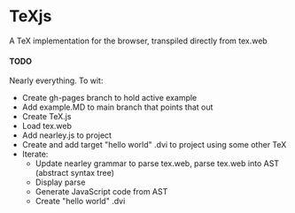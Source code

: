 # TeXjs
A TeX implementation for the browser, transpiled directly from tex.web

#### TODO
Nearly everything. To wit:

* Create gh-pages branch to hold active example
* Add example.MD to main branch that points that out
* Create TeX.js
* Load tex.web
* Add nearley.js to project
* Create and add target "hello world" .dvi to project using some other TeX
* Iterate:
  * Update nearley grammar to parse tex.web, parse tex.web into AST (abstract syntax tree)
  * Display parse
  * Generate JavaScript code from AST
  * Create "hello world" .dvi
